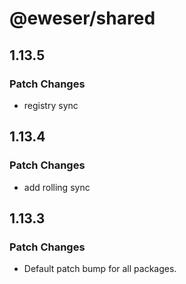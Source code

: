 # @eweser/shared

## 1.13.5

### Patch Changes

- registry sync

## 1.13.4

### Patch Changes

- add rolling sync

## 1.13.3

### Patch Changes

- Default patch bump for all packages.
